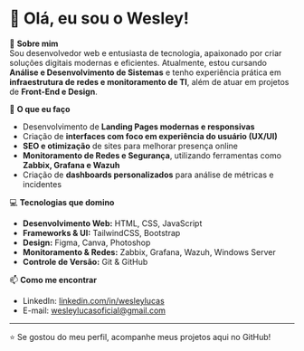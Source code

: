 # 👋 Olá, eu sou o Wesley!

🎯 **Sobre mim**  
Sou desenvolvedor web e entusiasta de tecnologia, apaixonado por criar soluções digitais modernas e eficientes. Atualmente, estou cursando **Análise e Desenvolvimento de Sistemas** e tenho experiência prática em **infraestrutura de redes e monitoramento de TI**, além de atuar em projetos de **Front-End e Design**.

🚀 **O que eu faço**  
- Desenvolvimento de **Landing Pages modernas e responsivas**  
- Criação de **interfaces com foco em experiência do usuário (UX/UI)**  
- **SEO e otimização** de sites para melhorar presença online  
- **Monitoramento de Redes e Segurança**, utilizando ferramentas como **Zabbix, Grafana e Wazuh**  
- Criação de **dashboards personalizados** para análise de métricas e incidentes  

💻 **Tecnologias que domino**  
- **Desenvolvimento Web:** HTML, CSS, JavaScript  
- **Frameworks & UI:** TailwindCSS, Bootstrap  
- **Design:** Figma, Canva, Photoshop  
- **Monitoramento & Redes:** Zabbix, Grafana, Wazuh, Windows Server  
- **Controle de Versão:** Git & GitHub  

  

📫 **Como me encontrar**  
- LinkedIn: [linkedin.com/in/wesleylucas](https://linkedin.com/in/wesleylucas)  
- E-mail: wesleylucasoficial@gmail.com

---

⭐ Se gostou do meu perfil, acompanhe meus projetos aqui no GitHub!
